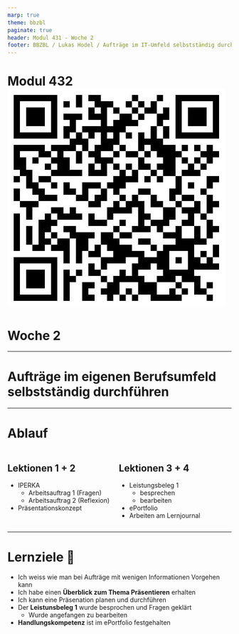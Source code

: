 ```yaml
---
marp: true
theme: bbzbl
paginate: true
header: Modul 431 - Woche 2
footer: BBZBL / Lukas Hodel / Aufträge im IT-Umfeld selbstständig durchführen
---
```


<!-- _class: cover -->

# Modul 432 [![h:120px](./images/qrcode-woche1.svg)](https://codingluke.github.io/bbzbl-modul-431/docs/lektionen/woche-1)
# <!--fit--> Woche 2

---

<!-- _class: big -->

# **Aufträge** im eigenen Berufsumfeld **selbstständig durchführen**

---

# Ablauf

<div class="columns"><div>

## Lektionen **1 + 2**

- IPERKA
  - Arbeitsauftrag 1 (Fragen)
  - Arbeitsauftrag 2 (Reflexion)
- Präsentationskonzept

</div><div>

## Lektionen **3 + 4**

- Leistungsbeleg 1 
  - besprechen
  - bearbeiten
- ePortfolio 
- Arbeiten am Lernjournal

</div></div>

---

# Lernziele :dart:

- Ich weiss wie man bei Aufträge mit wenigen Informationen Vorgehen kann
- Ich habe einen **Überblick zum Thema Präsentieren** erhalten
- Ich kann eine Präsenation planen und durchführen
- Der **Leistunsbeleg 1** wurde besprochen und Fragen geklärt
  - Wurde angefangen zu bearbeiten
- **Handlungskompetenz** ist im ePortfolio festgehalten

